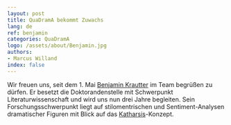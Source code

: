 ```yaml
---
layout: post
title: QuaDramA bekommt Zuwachs
lang: de
ref: benjamin
categories: QuaDramA
logo: /assets/about/Benjamin.jpg
authors: 
- Marcus Willand
index: false
---
```


Wir freuen uns, seit dem 1. Mai [Benjamin Krautter]({{site.url}}/people.de#benjamin-krautter) im Team begrüßen zu dürfen. Er besetzt die Doktorandenstelle mit Schwerpunkt Literaturwissenschaft und wird uns nun drei Jahre begleiten. Sein Forschungsschwerpunkt liegt auf stilomentrischen und Sentiment-Analysen dramatischer Figuren mit Blick auf das [Katharsis](https://de.wikipedia.org/wiki/Katharsis_(Literatur))-Konzept.
